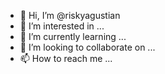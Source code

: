 - 👋 Hi, I’m @riskyagustian
- 👀 I’m interested in ...
- 🌱 I’m currently learning ...
- 💞️ I’m looking to collaborate on ...
- 📫 How to reach me ...

<!---
riskyagustian/riskyagustian is a ✨ special ✨ repository because its `README.md` (this file) appears on your GitHub profile.
You can click the Preview link to take a look at your changes.
--->
